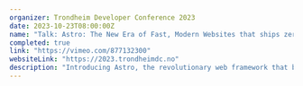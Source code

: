 ```yaml
---
organizer: Trondheim Developer Conference 2023
date: 2023-10-23T08:00:00Z
name: "Talk: Astro: The New Era of Fast, Modern Websites that ships zero JavaScript by default"
completed: true
link: "https://vimeo.com/877132300"
websiteLink: "https://2023.trondheimdc.no"
description: "Introducing Astro, the revolutionary web framework that builds faster, modern websites. It blends MPAs and SPAs for high-performance and developer-friendly applications. Explore Astro Islands, combining interactive components with static HTML for optimal performance. See how partial hydration enables fast, parallel loading, delivering a superior user experience without compromising speed."
---
```

